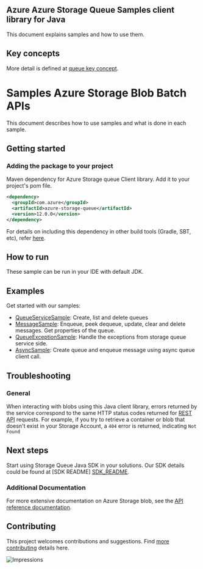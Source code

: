 
## Azure Azure Storage Queue Samples client library for Java
This document explains samples and how to use them.

## Key concepts
More detail is defined at [queue key concept][queue_key_concept].

# Samples Azure Storage Blob Batch APIs
This document describes how to use samples and what is done in each sample.

## Getting started

### Adding the package to your project

Maven dependency for Azure Storage queue Client library. Add it to your project's pom file.

[//]: # ({x-version-update-start;com.azure:azure-storage-queue;current})
```xml
<dependency>
  <groupId>com.azure</groupId>
  <artifactId>azure-storage-queue</artifactId>
  <version>12.0.0</version>
</dependency>
```
[//]: # ({x-version-update-end})

For details on including this dependency in other build tools (Gradle, SBT, etc), refer [here](https://search.maven.org/artifact/com.azure/azure-core).

## How to run
These sample can be run in your IDE with default JDK.

## Examples

Get started with our samples:
- [QueueServiceSample][samples_queue_service]: Create, list and delete queues
- [MessageSample][samples_message]: Enqueue, peek dequeue, update, clear and delete messages. Get properties of the queue.
- [QueueExceptionSample][samples_queue_exception]: Handle the exceptions from storage queue service side.
- [AsyncSample][samples_async]: Create queue and enqueue message using async queue client call.

## Troubleshooting
### General
When interacting with blobs using this Java client library, errors returned by the service correspond to the same HTTP
status codes returned for [REST API][error_codes] requests. For example, if you try to retrieve a container or blob that
doesn't exist in your Storage Account, a `404` error is returned, indicating `Not Found`

## Next steps
Start using Storage Queue Java SDK in your solutions. Our SDK details could be found at [SDK README] [SDK_README]. 

###  Additional Documentation
For more extensive documentation on Azure Storage blob, see the [API reference documentation][storage_queue_rest].

## Contributing
This project welcomes contributions and suggestions. Find [more contributing][SDK_README_CONTRIBUTING] details here.

<!-- LINKS -->
[source_code]:  src
[SDK_README]: ../../README.md
[SDK_README_CONTRIBUTING]: ../../README.md#contributing
[samples_queue_service]: java/com/azure/storage/queue/QueueServiceSamples.java
[samples_message]: java/com/azure/storage/queue/MessageSamples.java
[samples_queue_exception]: java/com/azure/storage/queue/QueueExceptionSamples.java
[samples_async]: java/com/azure/storage/queue/AsyncSamples.java
[storage_queue_rest]: https://docs.microsoft.com/en-us/rest/api/storageservices/queue-service-rest-api
[error_codes]: https://docs.microsoft.com/rest/api/storageservices/blob-service-error-codes
[queue_key_concept]: ../../README.md#key-concepts
[samples]: java/samples/

![Impressions](https://azure-sdk-impressions.azurewebsites.net/api/impressions/azure-sdk-for-java/sdk/storage/azure-storage-blob-batch/README.png)
